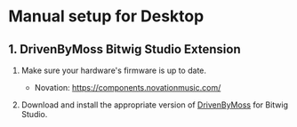 # Manual setup for Desktop

## 1. DrivenByMoss Bitwig Studio Extension

1. Make sure your hardware's firmware is up to date.
    * Novation: https://components.novationmusic.com/

1. Download and install the appropriate version of [DrivenByMoss](https://www.mossgrabers.de/Software/Bitwig/Bitwig.html) for Bitwig Studio.
